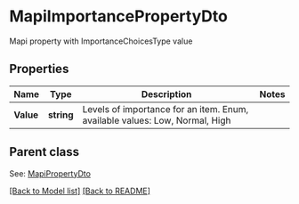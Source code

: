 # MapiImportancePropertyDto
Mapi property with ImportanceChoicesType value             

## Properties
Name | Type | Description | Notes
------------ | ------------- | ------------- | -------------
**Value** | **string** | Levels of importance for an item. Enum, available values: Low, Normal, High | 

## Parent class

See: [MapiPropertyDto](MapiPropertyDto.md)

[[Back to Model list]](Models.md) [[Back to README]](README.md)

